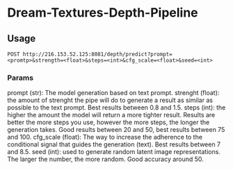 # Dream-Textures-Depth-Pipeline

## Usage

```
POST http://216.153.52.125:8081/depth/predict?prompt=<promtp>&strength=<float>&steps=<int>&cfg_scale=<float>&seed=<int>
```

### Params

prompt (str): The model generation based on text prompt.
strenght (float): the amount of strenght the pipe will do to generate a result as similar as possible to the text prompt. Best results between 0.8 and 1.5.
steps (int): the higher the amount the model will return a more tighter result. Results are better the more steps you use, however the more steps, the longer the generation takes. Good results between 20 and 50, best results between 75 and 100.
cfg_scale (float): The way to increase the adherence to the conditional signal that guides the generation (text). Best results between 7 and 8.5.
seed (int): used to generate random latent image representations. The larger the number, the more random. Good accuracy around 50.
